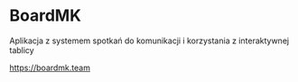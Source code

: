 # BoardMK

Aplikacja z systemem spotkań do komunikacji i korzystania z interaktywnej tablicy

https://boardmk.team
